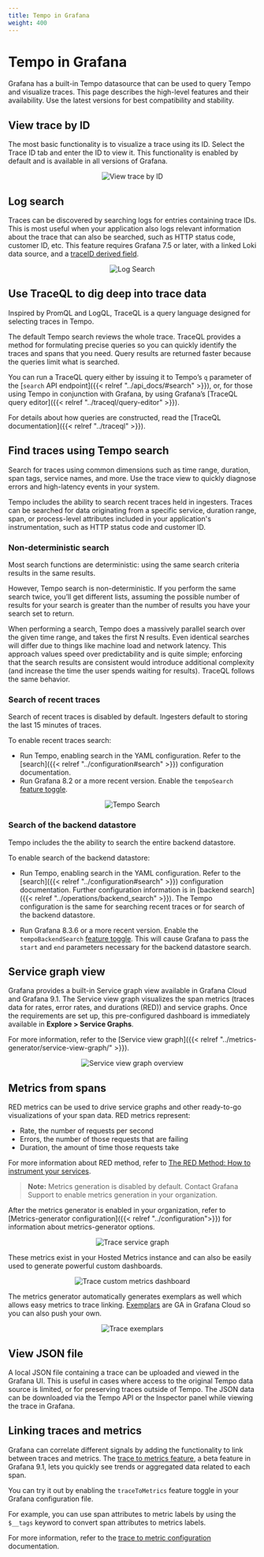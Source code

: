```yaml
---
title: Tempo in Grafana
weight: 400
---
```


# Tempo in Grafana

Grafana has a built-in Tempo datasource that can be used to query Tempo and visualize traces.  This page describes the high-level features and their availability.  Use the latest versions for best compatibility and stability.

## View trace by ID

The most basic functionality is to visualize a trace using its ID.  Select the Trace ID tab and enter the ID to view it. This functionality is enabled by default and is available in all versions of Grafana.
<p align="center"><img src="../assets/grafana-query.png" alt="View trace by ID"></p>

## Log search

Traces can be discovered by searching logs for entries containing trace IDs.  This is most useful when your application also logs relevant information about the trace that can also be searched, such as HTTP status code, customer ID, etc.  This feature requires Grafana 7.5 or later, with a linked Loki data source, and a [traceID derived field](https://grafana.com/docs/grafana/latest/datasources/loki/#derived-fields).

<p align="center"><img src="../assets/log-search.png" alt="Log Search"></p>


## Use TraceQL to dig deep into trace data

Inspired by PromQL and LogQL, TraceQL is a query language designed for selecting traces in Tempo.

The default Tempo search reviews the whole trace. TraceQL provides a method for formulating precise queries so you can quickly identify the traces and spans that you need. Query results are returned faster because the queries limit what is searched.

You can run a TraceQL query either by issuing it to Tempo’s `q` parameter of the [`search` API endpoint]({{< relref "../api_docs/#search" >}}), or, for those using Tempo in conjunction with Grafana, by using Grafana’s [TraceQL query editor]({{< relref "../traceql/query-editor" >}}).

For details about how queries are constructed, read the [TraceQL documentation]({{< relref "../traceql" >}}).

## Find traces using Tempo search

Search for traces using common dimensions such as time range, duration, span tags, service names, and more. Use the trace view to quickly diagnose errors and high-latency events in your system.

Tempo includes the ability to search recent traces held in ingesters.
Traces can be searched for data originating from a specific service,
duration range, span, or process-level attributes included in your application's instrumentation, such as HTTP status code and customer ID.

### Non-deterministic search

Most search functions are deterministic: using the same search criteria results in the same results.

However, Tempo search is non-deterministic.
If you perform the same search twice, you’ll get different lists, assuming the possible number of results for your search is greater than the number of results you have your search set to return.

When performing a search, Tempo does a massively parallel search over the given time range, and takes the first N results. Even identical searches will differ due to things like machine load and network latency. This approach values speed over predictability and is quite simple; enforcing that the search results are consistent would introduce additional complexity (and increase the time the user spends waiting for results). TraceQL follows the same behavior.

### Search of recent traces

Search of recent traces is disabled by default.
Ingesters default to storing the last 15 minutes of traces.

To enable recent traces search:

-  Run Tempo, enabling search in the YAML configuration.
Refer to the [search]({{< relref "../configuration#search" >}}) configuration documentation.
-  Run Grafana 8.2 or a more recent version. Enable the `tempoSearch` [feature toggle](https://github.com/grafana/tempo/blob/main/example/docker-compose/tempo-search/grafana.ini).

<p align="center"><img src="../assets/tempo-search.png" alt="Tempo Search"></p>

### Search of the backend datastore

Tempo includes the the ability to search the entire backend datastore.

To enable search of the backend datastore:

-  Run Tempo, enabling search in the YAML configuration.
Refer to the [search]({{< relref "../configuration#search" >}}) configuration documentation.
Further configuration information is in [backend search]({{< relref "../operations/backend_search" >}}).
The Tempo configuration is the same for searching recent traces or
for search of the backend datastore.

-  Run Grafana 8.3.6 or a more recent version. Enable the `tempoBackendSearch` [feature toggle](https://github.com/grafana/tempo/blob/main/example/docker-compose/tempo-search/grafana.ini). This will cause Grafana to pass the `start` and `end` parameters necessary for the backend datastore search.


## Service graph view

Grafana provides a built-in Service graph view available in Grafana Cloud and Grafana 9.1.
The Service view graph visualizes the span metrics (traces data for rates, error rates, and durations (RED)) and service graphs.
Once the requirements are set up, this pre-configured dashboard is immediately available in **Explore > Service Graphs**.

For more information, refer to the [Service view graph]({{< relref "../metrics-generator/service-view-graph/" >}}).

<p align="center"><img src="../assets/apm-overview.png" alt="Service view graph overview"></p>

## Metrics from spans

RED metrics can be used to drive service graphs and other ready-to-go visualizations of your span data. RED metrics represent:

- Rate, the number of requests per second
- Errors, the number of those requests that are failing
- Duration, the amount of time those requests take

For more information about RED method, refer to [The RED Method: How to instrument your services](https://grafana.com/blog/2018/08/02/the-red-method-how-to-instrument-your-services/).

>**Note:** Metrics generation is disabled by default. Contact Grafana Support to enable metrics generation in your organization.

After the metrics generator is enabled in your organization, refer to [Metrics-generator configuration]({{< relref "../configuration">}}) for information about metrics-generator options.

<p align="center"><img src="../assets/trace_service_graph.png" alt="Trace service graph"></p>

These metrics exist in your Hosted Metrics instance and can also be easily used to generate powerful custom dashboards.

<p align="center"><img src="../assets/trace_custom_metrics_dash.png" alt="Trace custom metrics dashboard"></p>

The metrics generator automatically generates exemplars as well which allows easy metrics to trace linking. [Exemplars](https://grafana.com/docs/grafana-cloud/data-configuration/traces/exemplars/) are GA in Grafana Cloud so you can also push your own.

<p align="center"><img src="../assets/trace_exemplars.png" alt="Trace exemplars"></p>

## View JSON file
A local JSON file containing a trace can be uploaded and viewed in the Grafana UI. This is useful in cases where access to the original Tempo data source is limited, or for preserving traces outside of Tempo. The JSON data can be downloaded via the Tempo API or the Inspector panel while viewing the trace in Grafana.

## Linking traces and metrics

Grafana can correlate different signals by adding the functionality to link between traces and metrics. The [trace to metrics feature](https://grafana.com/blog/2022/08/18/new-in-grafana-9.1-trace-to-metrics-allows-users-to-navigate-from-a-trace-span-to-a-selected-data-source/), a beta feature in Grafana 9.1, lets you quickly see trends or aggregated data related to each span.

You can try it out by enabling the `traceToMetrics` feature toggle in your Grafana configuration file.

For example, you can use span attributes to metric labels by using the `$__tags` keyword to convert span attributes to metrics labels.

For more information, refer to the [trace to metric configuration](https://grafana.com/docs/grafana/latest/datasources/tempo/#trace-to-metrics) documentation.
